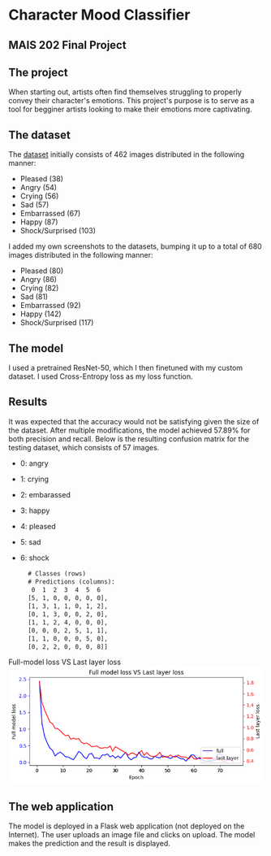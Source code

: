 # **Character Mood Classifier**
## **MAIS 202 Final Project**

## The project

When starting out, artists often find themselves struggling to properly convey their character's emotions. This project's purpose is to serve as a tool for begginer artists looking to make their emotions more captivating.

## The dataset

The [dataset](https://www.kaggle.com/datasets/mertkkl/manga-facial-expressions) initially consists of 462 images distributed in the following manner:

- Pleased (38)
- Angry (54)
- Crying (56)
- Sad (57)
- Embarrassed (67)
- Happy (87)
- Shock/Surprised (103)

I added my own screenshots to the datasets, bumping it up to a total of 680 images distributed in the following manner:

- Pleased (80)
- Angry (86)
- Crying (82)
- Sad (81)
- Embarrassed (92)
- Happy (142)
- Shock/Surprised (117)

## The model

I used a pretrained ResNet-50, which I then finetuned with my custom dataset. I used Cross-Entropy loss as my loss function.

## Results

It was expected that the accuracy would not be satisfying given the size of the dataset. After multiple modifications, the model achieved 57.89% for both precision and recall. Below is the resulting confusion matrix for the testing dataset, which consists of 57 images.

- 0: angry
- 1: crying
- 2: embarassed
- 3: happy
- 4: pleased
- 5: sad
- 6: shock

        # Classes (rows)
        # Predictions (columns):
         0  1  2  3  4  5  6
        [5, 1, 0, 0, 0, 0, 0],
        [1, 3, 1, 1, 0, 1, 2],
        [0, 1, 3, 0, 0, 2, 0],
        [1, 1, 2, 4, 0, 0, 0],
        [0, 0, 0, 2, 5, 1, 1],
        [1, 1, 0, 0, 0, 5, 0],
        [0, 2, 2, 0, 0, 0, 8]]


Full-model loss VS Last layer loss
![Full-model loss VS Last layer loss](/code/results/last_layer_vs_full_model_loss.png)

## The web application

The model is deployed in a Flask web application (not deployed on the Internet). The user uploads an image file and clicks on upload. The model makes the prediction and the result is displayed.